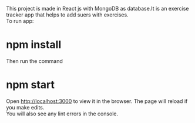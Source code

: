 This project is made in React js with MongoDB as database.It is an exercise tracker app that helps to add suers with exercises.<br />
To run app:
# npm install 
Then run the command 
# npm start
Open [http://localhost:3000](http://localhost:3000) to view it in the browser.
The page will reload if you make edits.<br />
You will also see any lint errors in the console.



